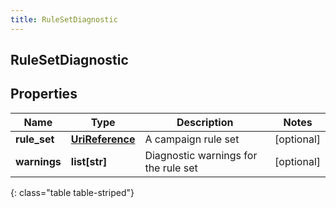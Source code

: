 ```yaml
---
title: RuleSetDiagnostic
---
```

## RuleSetDiagnostic

## Properties

|Name | Type | Description | Notes|
|------------ | ------------- | ------------- | -------------|
| **rule_set** | [**UriReference**](UriReference.html) | A campaign rule set | [optional] |
| **warnings** | **list[str]** | Diagnostic warnings for the rule set | [optional] |
{: class="table table-striped"}


